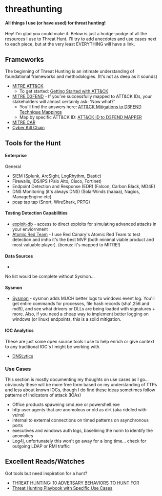 # threathunting
<h4>All things I use (or have used) for threat hunting!</h4>
<p>Hey! I'm glad you could make it. Below is just a hodge-podge of all the resources I use to Threat Hunt. I'll try to add anecdotes and use cases next to each piece, but at the very least EVERYTHING will have a link.

<h2>Frameworks</h2>
<p>The beginning of Threat Hunting is an intimate understanding of foundational frameworks and methodologies. (It's not as deep as it sounds)</p>

- [MITRE ATT&CK](https://attack.mitre.org)
    - To get started: [Getting Started with ATT&CK](https://medium.com/mitre-attack/getting-started/home)
- [MITRE D3FEND](https://d3fend.mitre.org) - If you've successfully mapped to ATT&CK IDs, your stakeholders will almost certainly ask: 'Now what?'
    - You'll find the answers here: [ATT&CK Mitigations to D3FEND Technique Mappings](https://d3fend.mitre.org/mappings/attack-mitigations)
    - Map by specific ATT&CK ID: [ATT&CK ID to D3FEND MAPPER](https://d3fend.mitre.org/tools/attack-mapper)
- [MITRE CAR](https://car.mitre.org/)
- [Cyber Kill Chain](https://www.lockheedmartin.com/en-us/capabilities/cyber/cyber-kill-chain.html)

<h2>Tools for the Hunt</h2>
<h4>Enterprise</h4>
General

- SIEM (Splunk, ArcSight, LogRhythm, Elastic)
- Firewalls, IDS/IPS (Palo Alto, Cisco, Fortinet)
- Endpoint Detection and Response (EDR) (Falcon, Carbon Black, MD4E)
- DNS Monitoring (it's always DNS) (SolarWinds (haaaa), Nagios, ManageEngine etc)
- pcap tap tap (Snort, WireShark, PRTG)


<h4>Testing Detection Capabilities</h4>

- [exploit-db](https://www.exploit-db.com/) - access to direct exploits for simulating advanced attacks in your enviornment
- [Atomic Red Team](https://github.com/redcanaryco/atomic-red-team) - I use Red Canary's Atomic Red Team to test detection and imho it's the best MVP (both minimal viable product and most valuable player). (bonus: it's mapped to MITRE!) 

<h4>Data Sources</h4>

- []()

No list would be complete without Sysmon...

<h4>Sysmon</h4>

- [Sysmon](https://docs.microsoft.com/en-us/sysinternals/downloads/sysmon) - sysmon adds MUCH better logs to windows event log. You'll get entire commands for processes, file hash records (sha1,256 and md5), and see what drivers or DLLs are being loaded with signatures + more. Also, if you need a cheap way to implement better logging on windows (or linux) endpoints, this is a solid mitigation. 


<h4>IOC Analytics</h4>
<p>These are just some open source tools I use to help enrich or give context to any traditional IOC's I might be working with.</p>

- [DNSLytics](https://dnslytics.com/)

<h3>Use Cases</h3>

This section is mostly documenting my thoughts on use cases as I go... obviously these will be more free form based on my understanding of TTPs and less about known IOCs, though I do find these ideas sometimes follow patterns of indicators of attack (IOAs)

- Office products spawning cmd.exe or powershell.exe
- http user agents that are anomolous or old as dirt (aka riddled with vulns)
- internal to external connections on timed patterns on asynchronous ports
- executives and windows auth logs, baselining the norm to identify the anomolies
- Log4j, unfortunately this won't go away for a long time... check for outgoing LDAP or RMI traffic

<h2>Excellent Reads/Watches</h2>
<p>Got tools but need inspiration for a hunt?</p>

- [THREAT HUNTING: 10 ADVERSARY BEHAVIORS TO HUNT FOR](https://www.cybersecurity-insiders.com/threat-hunting-10-adversary-behaviors-to-hunt-for/)
- [Threat Hunting Playbook with Specific Use Cases](https://cdn2.hubspot.net/hubfs/2539398/Rank%20Software_Threat%20Hunting%20Playbook.pdf)
